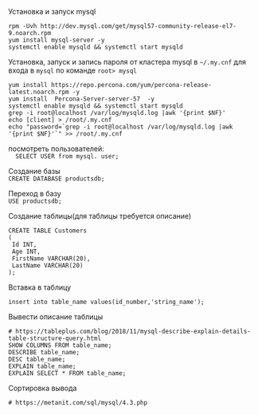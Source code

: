 Установка и запуск mysql
```
rpm -Uvh http://dev.mysql.com/get/mysql57-community-release-el7-9.noarch.rpm
yum install mysql-server -y
systemctl enable mysqld && systemctl start mysqld
```

Установка, запуск и запись пароля от кластера mysql в `~/.my.cnf` для входа в `mysql` по команде `root> mysql`  
```
yum install https://repo.percona.com/yum/percona-release-latest.noarch.rpm -y
yum install  Percona-Server-server-57  -y
systemctl enable mysqld && systemctl start mysqld
grep -i root@localhost /var/log/mysqld.log |awk '{print $NF}'
echo [client] > /root/.my.cnf
echo "password=`grep -i root@localhost /var/log/mysqld.log |awk '{print $NF}'`" >> /root/.my.cnf
```
  
посмотреть пользователей:  
```  SELECT USER from mysql. user;```  
    
Создание базы  
  ```CREATE DATABASE productsdb;```    
  
Переход в базу  
  ```USE productsdb;```  
  
Создание таблицы(для таблицы требуется описание)
 ```
CREATE TABLE Customers
(
  Id INT,
  Age INT,
  FirstName VARCHAR(20),
  LastName VARCHAR(20)
);
```  
Вставка в таблицу  
```
insert into table_name values(id_number,'string_name');
```
Вывести описание таблицы
```
# https://tableplus.com/blog/2018/11/mysql-describe-explain-details-table-structure-query.html
SHOW COLUMNS FROM table_name;
DESCRIBE table_name;
DESC table_name;
EXPLAIN table_name;
EXPLAIN SELECT * FROM table_name;
```
Сортировка вывода  
```
# https://metanit.com/sql/mysql/4.3.php  
```
